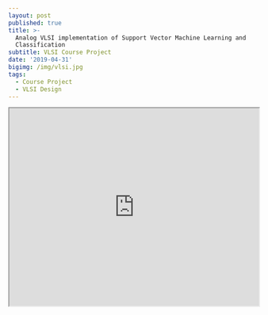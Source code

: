 ```yaml
---
layout: post
published: true
title: >-
  Analog VLSI implementation of Support Vector Machine Learning and
  Classification
subtitle: VLSI Course Project
date: '2019-04-31'
bigimg: /img/vlsi.jpg
tags:
  - Course Project
  - VLSI Design
---
```

<iframe src="http://agastyaseth.wiki/Documents/VLSI_project.pdf" width="100%" height="400"></iframe>
